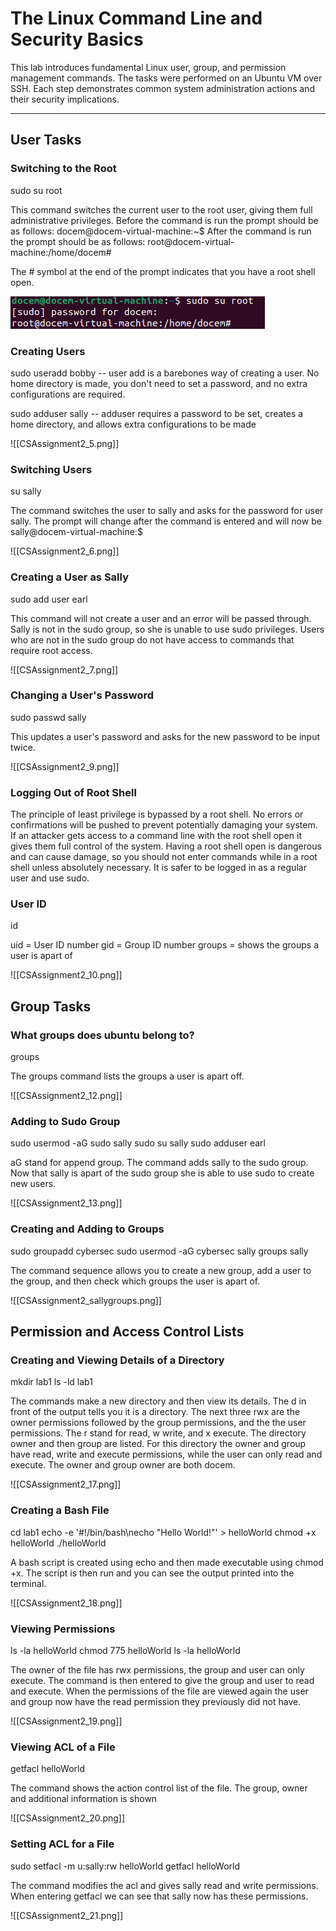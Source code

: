 # The Linux Command Line and Security Basics

This lab introduces fundamental Linux user, group, and permission management commands. The tasks were performed on an Ubuntu VM over SSH. Each step demonstrates common system administration actions and their security implications.

---

## User Tasks

### Switching to the Root

sudo su root

This command switches the current user to the root user, giving them full administrative privileges.
Before the command is run the prompt should be as follows: docem@docem-virtual-machine:~$
After the command is run the prompt should be as follows: root@docem-virtual-machine:/home/docem#

The # symbol at the end of the prompt indicates that you have a root shell open.

![Alt text](images/CSAssignment2_4.png)

### Creating Users

sudo useradd bobby -- user add is a barebones way of creating a user. No home directory is made, you don't need to set a password, and no extra configurations are required.

sudo adduser sally -- adduser requires a password to be set, creates a home directory, and allows extra configurations to be made

![[CSAssignment2_5.png]]

### Switching Users

su sally

The command switches the user to sally and asks for the password for user sally. The prompt will change after the command is entered and will now be sally@docem-virtual-machine:$

![[CSAssignment2_6.png]]

### Creating a User as Sally

sudo add user earl

This command will not create a user and an error will be passed through. Sally is not in the sudo group, so she is unable to use sudo privileges. Users who are not in the sudo group do not have access to commands that require root access.

![[CSAssignment2_7.png]]

### Changing a User's Password

sudo passwd sally

This updates a user's password and asks for the new password to be input twice.

![[CSAssignment2_9.png]]

### Logging Out of Root Shell

The principle of least privilege is bypassed by a root shell. No errors or confirmations will be pushed to prevent potentially damaging your system. If an attacker gets access to a command line with the root shell open it gives them full control of the system. Having a root shell open is dangerous and can cause damage, so you should not enter commands while in a root shell unless absolutely necessary. It is safer to be logged in as a regular user and use sudo.

### User ID

id

uid = User ID number
gid = Group ID number
groups = shows the groups a user is apart of

![[CSAssignment2_10.png]]

## Group Tasks

### What groups does ubuntu belong to?

groups 

The groups command lists the groups a user is apart off.

![[CSAssignment2_12.png]]

### Adding to Sudo Group

sudo usermod -aG sudo sally
sudo su sally
sudo adduser earl

aG stand for append group. The command adds sally to the sudo group. Now that sally is apart of the sudo group she is able to use sudo to create new users.

![[CSAssignment2_13.png]]

### Creating and Adding to Groups

sudo groupadd cybersec
sudo usermod -aG cybersec sally
groups sally

The command sequence allows you to create a new group, add a user to the group, and then check which groups the user is apart of.

![[CSAssignment2_sallygroups.png]]

## Permission and Access Control Lists

### Creating and Viewing Details of a Directory

mkdir lab1
ls -ld lab1

The commands make a new directory and then view its details. The d in front of the output tells you it is a directory. The next three rwx are the owner permissions followed by the group permissions, and the the user permissions. The r stand for read, w write, and x execute. The directory owner and then group are listed. For this directory the owner and group have read, write and execute permissions, while the user can only read and execute. The owner and group owner are both docem.

![[CSAssignment2_17.png]]

### Creating a Bash File

cd lab1
echo -e '#!/bin/bash\necho "Hello World!"' > helloWorld
chmod +x helloWorld
./helloWorld

A bash script is created using echo and then made executable using chmod +x. The script is then run and you can see the output printed into the terminal.

![[CSAssignment2_18.png]]

### Viewing Permissions

ls -la helloWorld
chmod 775 helloWorld
ls -la helloWorld

The owner of the file has rwx permissions, the group and user can only execute.
The command is then entered to give the group and user to read and execute. When the permissions of the file are viewed again the user and group now have the read permission they previously did not have.

![[CSAssignment2_19.png]]

### Viewing ACL of a File

getfacl helloWorld

The command shows the action control list of the file. The group, owner and additional information is shown

![[CSAssignment2_20.png]]

### Setting ACL for a File

sudo setfacl -m u:sally:rw helloWorld
getfacl helloWorld

The command modifies the acl and gives sally read and write permissions. When entering getfacl we can see that sally now has these permissions. 

![[CSAssignment2_21.png]]